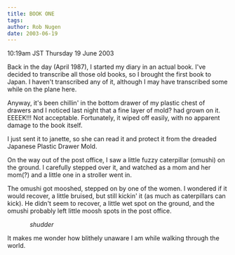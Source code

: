 ```yaml
---
title: BOOK ONE
tags: 
author: Rob Nugen
date: 2003-06-19
---
```


<p class=date>10:19am JST Thursday 19 June 2003</p>

<p>Back in the day (April 1987), I started my diary in an actual
book.  I've decided to transcribe all those old books, so I brought
the first book to Japan.  I haven't transcribed any of it, although I
may have transcribed some while on the plane here.</p>

<p>Anyway, it's been chillin' in the bottom drawer of my plastic chest
of drawers and I noticed last night that a fine layer of mold? had
grown on it.  EEEEK!!!  Not acceptable.  Fortunately, it wiped off
easily, with no apparent damage to the book itself.</p>

<p>I just sent it to janette, so she can read it and protect it
from the dreaded Japanese Plastic Drawer Mold.</p>

<p>On the way out of the post office, I saw a little fuzzy caterpillar
(omushi) on the ground.  I carefully stepped over it, and watched as a
mom and her mom(?) and a little one in a stroller went in.</p>

<p>The omushi got mooshed, stepped on by one of the women.  I wondered
if it would recover, a little bruised, but still kickin' it (as much
as caterpillars can kick).  He didn't seem to recover, a little wet
spot on the ground, and the omushi probably left little moosh spots in
the post office.</p>

<p>&nbsp;&nbsp;&nbsp;&nbsp;&nbsp;&nbsp;&nbsp;&nbsp;&nbsp;&nbsp;&nbsp;&nbsp;&nbsp;<em>shudder</em></p>

<p>It makes me wonder how blithely unaware I am while walking through
the world.</p>

